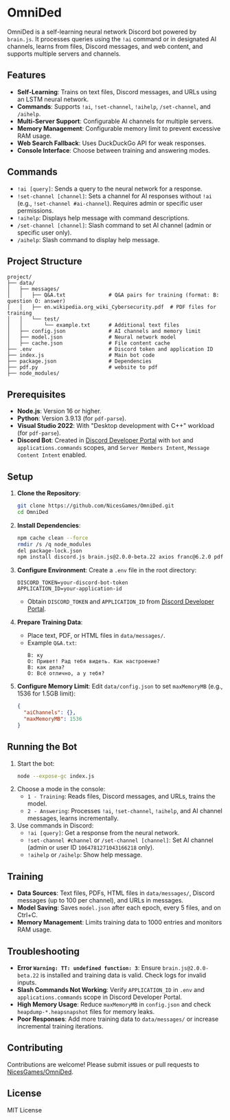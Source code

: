 # OmniDed

OmniDed is a self-learning neural network Discord bot powered by `brain.js`. It processes queries using the `!ai` command or in designated AI channels, learns from files, Discord messages, and web content, and supports multiple servers and channels.

## Features
- **Self-Learning**: Trains on text files, Discord messages, and URLs using an LSTM neural network.
- **Commands**: Supports `!ai`, `!set-channel`, `!aihelp`, `/set-channel`, and `/aihelp`.
- **Multi-Server Support**: Configurable AI channels for multiple servers.
- **Memory Management**: Configurable memory limit to prevent excessive RAM usage.
- **Web Search Fallback**: Uses DuckDuckGo API for weak responses.
- **Console Interface**: Choose between training and answering modes.

## Commands
- `!ai [query]`: Sends a query to the neural network for a response.
- `!set-channel [channel]`: Sets a channel for AI responses without `!ai` (e.g., `!set-channel #ai-channel`). Requires admin or specific user permissions.
- `!aihelp`: Displays help message with command descriptions.
- `/set-channel [channel]`: Slash command to set AI channel (admin or specific user only).
- `/aihelp`: Slash command to display help message.

## Project Structure
```
project/
├── data/
│   ├── messages/
│   │   ├── Q&A.txt              # Q&A pairs for training (format: В: question О: answer)
│   │   ├── en.wikipedia.org_wiki_Cybersecurity.pdf  # PDF files for training
│   │   └── test/
│   │       └── example.txt      # Additional text files
│   ├── config.json              # AI channels and memory limit
│   ├── model.json               # Neural network model
│   ├── cache.json               # File content cache
├── .env                         # Discord token and application ID
├── index.js                     # Main bot code
├── package.json                 # Dependencies
├── pdf.py                       # website to pdf
├── node_modules/
```

## Prerequisites
- **Node.js**: Version 16 or higher.
- **Python**: Version 3.9.13 (for `pdf-parse`).
- **Visual Studio 2022**: With "Desktop development with C++" workload (for `pdf-parse`).
- **Discord Bot**: Created in [Discord Developer Portal](https://discord.com/developers/applications) with `bot` and `applications.commands` scopes, and `Server Members Intent`, `Message Content Intent` enabled.

## Setup
1. **Clone the Repository**:
   ```bash
   git clone https://github.com/NicesGames/OmniDed.git
   cd OmniDed
   ```

2. **Install Dependencies**:
   ```bash
   npm cache clean --force
   rmdir /s /q node_modules
   del package-lock.json
   npm install discord.js brain.js@2.0.0-beta.22 axios franc@6.2.0 pdf-parse node-html-parser dotenv stopword heapdump
   ```

3. **Configure Environment**:
   Create a `.env` file in the root directory:
   ```
   DISCORD_TOKEN=your-discord-bot-token
   APPLICATION_ID=your-application-id
   ```
   - Obtain `DISCORD_TOKEN` and `APPLICATION_ID` from [Discord Developer Portal](https://discord.com/developers/applications).

4. **Prepare Training Data**:
   - Place text, PDF, or HTML files in `data/messages/`.
   - Example `Q&A.txt`:
     ```
     В: ку
     О: Привет! Рад тебя видеть. Как настроение?
     В: как дела?
     О: Всё отлично, а у тебя?
     ```

5. **Configure Memory Limit**:
   Edit `data/config.json` to set `maxMemoryMB` (e.g., 1536 for 1.5GB limit):
   ```json
   {
     "aiChannels": {},
     "maxMemoryMB": 1536
   }
   ```

## Running the Bot
1. Start the bot:
   ```bash
   node --expose-gc index.js
   ```
2. Choose a mode in the console:
   - `1 - Training`: Reads files, Discord messages, and URLs, trains the model.
   - `2 - Answering`: Processes `!ai`, `!set-channel`, `!aihelp`, and AI channel messages, learns incrementally.
3. Use commands in Discord:
   - `!ai [query]`: Get a response from the neural network.
   - `!set-channel #channel` or `/set-channel [channel]`: Set AI channel (admin or user ID `1064781271043166218` only).
   - `!aihelp` or `/aihelp`: Show help message.

## Training
- **Data Sources**: Text files, PDFs, HTML files in `data/messages/`, Discord messages (up to 100 per channel), and URLs in messages.
- **Model Saving**: Saves `model.json` after each epoch, every 5 files, and on Ctrl+C.
- **Memory Management**: Limits training data to 1000 entries and monitors RAM usage.

## Troubleshooting
- **Error `Warning: TT: undefined function: 3`**: Ensure `brain.js@2.0.0-beta.22` is installed and training data is valid. Check logs for invalid inputs.
- **Slash Commands Not Working**: Verify `APPLICATION_ID` in `.env` and `applications.commands` scope in Discord Developer Portal.
- **High Memory Usage**: Reduce `maxMemoryMB` in `config.json` and check `heapdump-*.heapsnapshot` files for memory leaks.
- **Poor Responses**: Add more training data to `data/messages/` or increase incremental training iterations.

## Contributing
Contributions are welcome! Please submit issues or pull requests to [NicesGames/OmniDed](https://github.com/NicesGames/OmniDed).

## License
MIT License
